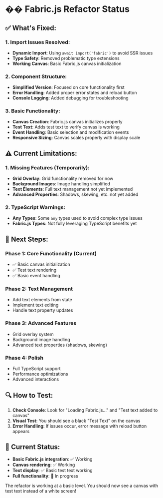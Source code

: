 # �� Fabric.js Refactor Status

## ✅ What's Fixed:

### **1. Import Issues Resolved:**
- **Dynamic Import**: Using `await import('fabric')` to avoid SSR issues
- **Type Safety**: Removed problematic type extensions
- **Working Canvas**: Basic Fabric.js canvas initialization

### **2. Component Structure:**
- **Simplified Version**: Focused on core functionality first
- **Error Handling**: Added proper error states and reload button
- **Console Logging**: Added debugging for troubleshooting

### **3. Basic Functionality:**
- **Canvas Creation**: Fabric.js canvas initializes properly
- **Test Text**: Adds test text to verify canvas is working
- **Event Handling**: Basic selection and modification events
- **Responsive Sizing**: Canvas scales properly with display scale

## ⚠️ Current Limitations:

### **1. Missing Features (Temporarily):**
- **Grid Overlay**: Grid functionality removed for now
- **Background Images**: Image handling simplified
- **Text Elements**: Full text management not yet implemented
- **Advanced Properties**: Shadows, skewing, etc. not yet added

### **2. TypeScript Warnings:**
- **Any Types**: Some `any` types used to avoid complex type issues
- **Fabric.js Types**: Not fully leveraging TypeScript benefits yet

## 🎯 Next Steps:

### **Phase 1: Core Functionality (Current)**
- ✅ Basic canvas initialization
- ✅ Test text rendering
- ✅ Basic event handling

### **Phase 2: Text Management**
- Add text elements from state
- Implement text editing
- Handle text property updates

### **Phase 3: Advanced Features**
- Grid overlay system
- Background image handling
- Advanced text properties (shadows, skewing)

### **Phase 4: Polish**
- Full TypeScript support
- Performance optimizations
- Advanced interactions

## 🔍 How to Test:

1. **Check Console**: Look for "Loading Fabric.js..." and "Test text added to canvas"
2. **Visual Test**: You should see a black "Test Text" on the canvas
3. **Error Handling**: If issues occur, error message with reload button appears

## 🚀 Current Status:
- **Basic Fabric.js integration**: ✅ Working
- **Canvas rendering**: ✅ Working  
- **Text display**: ✅ Basic test text working
- **Full functionality**: 🔄 In progress

The refactor is working at a basic level. You should now see a canvas with test text instead of a white screen!
